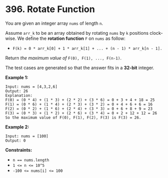 # 396. Rotate Function

You are given an integer array `nums` of length `n`.

Assume `arr_k` to be an array obtained by rotating `nums` by `k` positions clock-wise. We define the **rotation function** `F` on `nums` as follow:

- `F(k) = 0 * arr_k[0] + 1 * arr_k[1] + ... + (n - 1) * arr_k[n - 1].`

Return *the maximum value of* `F(0), F(1), ..., F(n-1)`.

The test cases are generated so that the answer fits in a **32-bit** integer.

**Example 1:**

```()
Input: nums = [4,3,2,6]
Output: 26
Explanation:
F(0) = (0 * 4) + (1 * 3) + (2 * 2) + (3 * 6) = 0 + 3 + 4 + 18 = 25
F(1) = (0 * 6) + (1 * 4) + (2 * 3) + (3 * 2) = 0 + 4 + 6 + 6 = 16
F(2) = (0 * 2) + (1 * 6) + (2 * 4) + (3 * 3) = 0 + 6 + 8 + 9 = 23
F(3) = (0 * 3) + (1 * 2) + (2 * 6) + (3 * 4) = 0 + 2 + 12 + 12 = 26
So the maximum value of F(0), F(1), F(2), F(3) is F(3) = 26.
```

**Example 2:**

```()
Input: nums = [100]
Output: 0
```

**Constraints:**

- `n == nums.length`
- `1 <= n <= 10^5`
- `-100 <= nums[i] <= 100`
